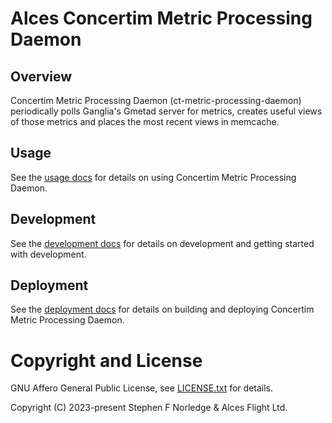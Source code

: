 # Alces Concertim Metric Processing Daemon

## Overview

Concertim Metric Processing Daemon (ct-metric-processing-daemon) periodically
polls Ganglia's Gmetad server for metrics, creates useful views of those
metrics and places the most recent views in memcache.

## Usage

See the [usage docs](docs/usage.md) for details on using Concertim Metric
Processing Daemon.

## Development

See the [development docs](docs/DEVELOPMENT.md) for details on development and
getting started with development.

## Deployment

See the [deployment docs](docs/DEPLOYMENT.md) for details on building and
deploying Concertim Metric Processing Daemon.

# Copyright and License

GNU Affero General Public License, see [LICENSE.txt](LICENSE.txt) for details.

Copyright (C) 2023-present Stephen F Norledge & Alces Flight Ltd.
